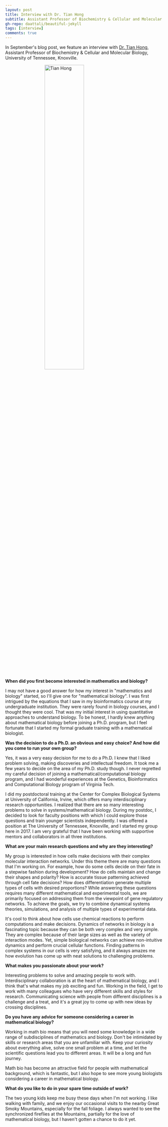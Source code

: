 ```yaml
---
layout: post
title: Interview with Dr. Tian Hong
subtitle: Assistant Professor of Biochemistry & Cellular and Molecular Biology, University of Tennessee, Knoxville
gh-repo: daattali/beautiful-jekyll
tags: [interview]
comments: true
---
```


In September's blog post, we feature an interview with [Dr. Tian Hong](http://www.tianhonglab.org/), Assistant Professor of Biochemistry & Cellular and Molecular Biology, University of Tennessee, Knoxville.

<img src="https://smb-celldevbio.github.io/uploads/blog_images/hong/WebPhoto_TH.png" width="150" alt="Tian Hong" style="display: block; margin-left: auto; margin-right: auto; width: 50%;" />

**When did you first become interested in mathematics and biology?**

I may not have a good answer for how my interest in "mathematics and biology" started, so I'll give one for "mathematical biology". I was first intrigued by the equations that I saw in my bioinformatics course at my undergraduate institution. They were rarely found in biology courses, and I thought they were cool. That was my initial interest in using quantitative approaches to understand biology. To be honest, I hardly knew anything about mathematical biology before joining a Ph.D. program, but I feel fortunate that I started my formal graduate training with a mathematical biologist.

**Was the decision to do a Ph.D. an obvious and easy choice? And how did you come to run your own group?**

Yes, it was a very easy decision for me to do a Ph.D. I knew that I liked problem solving, making discoveries and intellectual freedom. It took me a few years to decide on the area of my Ph.D. study though. I never regretted my careful decision of joining a mathematical/computational biology program, and I had wonderful experiences at the Genetics, Bioinformatics and Computational Biology program of Virginia Tech.

I did my postdoctoral training at the Center for Complex Biological Systems at University of California, Irvine, which offers many interdisciplinary research opportunities. I realized that there are so many interesting problems to solve in systems/mathematical biology. During my postdoc, I decided to look for faculty positions with which I could explore those questions and train younger scientists independently. I was offered a position at The University of Tennessee, Knoxville, and I started my group here in 2017. I am very grateful that I have been working with supportive mentors and collaborators in all three institutions. 

**What are your main research questions and why are they interesting?**

My group is interested in how cells make decisions with their complex molecular interaction networks. Under this theme there are many questions that I'm working on. For example, how do some cells decide on their fate in a stepwise fashion during development? How do cells maintain and change their shapes and polarity? How is accurate tissue patterning achieved through cell fate decisions? How does differentiation generate multiple types of cells with desired proportions? While answering these questions requires many different mathematical and experimental tools, we are primarily focused on addressing them from the viewpoint of gene regulatory networks. To achieve the goals, we try to combine dynamical systems theories, simulations, and analysis of multiple types of experimental data.

It's cool to think about how cells use chemical reactions to perform computations and make decisions. Dynamics of networks in biology is a fascinating topic because they can be both very complex and very simple. They are complex because of their large sizes as well as the variety of interaction modes. Yet, simple biological networks can achieve non-intuitive dynamics and perform crucial cellular functions. Finding patterns in complex systems in our cells is very satisfying, and it always amazes me how evolution has come up with neat solutions to challenging problems.

**What makes you passionate about your work?**

Interesting problems to solve and amazing people to work with. Interdisciplinary collaboration is at the heart of mathematical biology, and I think that's what makes my job exciting and fun. Working in the field, I get to work with many colleagues who have very different skills and styles for research. Communicating science with people from different disciplines is a challenge and a treat, and it's a great joy to come up with new ideas by crossing disciplines.

**Do you have any advice for someone considering a career in mathematical biology?**

Working in math bio means that you will need some knowledge in a wide range of subdisciplines of mathematics and biology. Don't be intimidated by skills or research areas that you are unfamiliar with. Keep your curiosity about everything alive, solve one small problem at a time, and let the scientific questions lead you to different areas. It will be a long and fun journey.

Math bio has become an attractive field for people with mathematical background, which is fantastic, but I also hope to see more young biologists considering a career in mathematical biology. 

**What do you like to do in your spare time outside of work?**

The two young kids keep me busy these days when I'm not working. I like walking with family, and we enjoy our occasional visits to the nearby Great Smoky Mountains, especially for the fall foliage. I always wanted to see the synchronized fireflies at the Mountains, partially for the love of mathematical biology, but I haven't gotten a chance to do it yet. 
